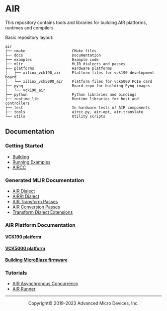 # AIR

This repository contains tools and libraries for building AIR platforms,
runtimes and compilers.

Basic repository layout:

```
air
├── cmake                     CMake files
├── docs                      Documentation
├── examples                  Example code
├── mlir                      MLIR dialects and passes
├── platforms                 Hardware platforms
│   ├── xilinx_vck190_air     Platform files for vck190 development board
│   └── xilinx_vck5000_air    Platform files for vck5000 PCIe card
├── pynq                      Board repo for building Pynq images
│   └── vck190_air
├── python                    Python libraries and bindings
├── runtime_lib               Runtime libraries for host and controllers
├── test                      In hardware tests of AIR components
├── tools                     aircc.py, air-opt, air-translate
└── utils                     Utility scripts
```

## Documentation

### Getting Started

- [Building](building.md)
- [Running Examples](running.md)
- [AIRCC](aircc.md)

### Generated MLIR Documentation
- [AIR Dialect](AIRDialect.html)
- [AIRRt Dialect](AIRRtDialect.html)
- [AIR Transform Passes](AIRTransformPasses.html)
- [AIR Conversion Passes](AIRConversionPasses.html)
- [Transform Dialect Extensions](AIRTransformOps.html)

### AIR Platform Documentation
#### [VCK190 platform](platforms/xilinx_vck190_air)
#### [VCK5000 platform](platforms/xilinx_vck5000_air)
#### [Building MicroBlaze firmware](vck190_microblaze_firmware.md)

### Tutorials
- [AIR Asynchronous Concurrency](AIRAsyncConcurrency.md)
- [AIR Runner](AIRRunner.md)

-----

<p align="center">Copyright&copy; 2019-2023 Advanced Micro Devices, Inc.</p>
